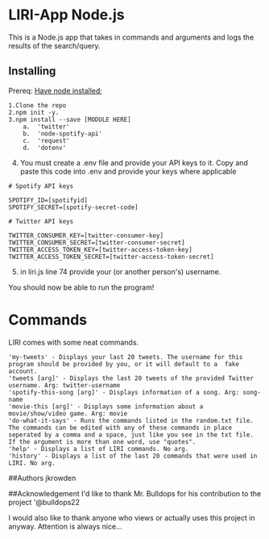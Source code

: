 # LIRI-App Node.js
This is a Node.js app that takes in commands and arguments and logs the results of the search/query.

## Installing
Prereq: [Have node installed](https://nodejs.org/en/);
```
1.Clone the repo
2.npm init -y. 
3.npm install --save [MODULE HERE]
    a.  'twitter'
    b.  'node-spotify-api'
    c.  'request'
    d.  'dotenv'
```
4. You must create a .env file and provide your API keys to it. Copy and paste this code into .env and provide your keys where applicable
```
# Spotify API keys

SPOTIFY_ID=[spotifyid]
SPOTIFY_SECRET=[spotify-secret-code]

# Twitter API keys

TWITTER_CONSUMER_KEY=[twitter-consumer-key]
TWITTER_CONSUMER_SECRET=[twitter-consumer-secret]
TWITTER_ACCESS_TOKEN_KEY=[twitter-access-token-key]
TWITTER_ACCESS_TOKEN_SECRET=[twitter-access-token-secret]
```
5. in liri.js line 74 provide your (or another person's) username.

You should now be able to run the program!

# Commands
LIRI comes with some neat commands.
```
'my-tweets' - Displays your last 20 tweets. The username for this program should be provided by you, or it will default to a  fake account.
'tweets [arg]' - Displays the last 20 tweets of the provided Twitter username. Arg: twitter-username
'spotify-this-song [arg]' - Displays information of a song. Arg: song-name
'movie-this [arg]' - Displays some information about a movie/show/video game. Arg: movie
'do-what-it-says' - Runs the commands listed in the random.txt file. The commands can be edited with any of these commands in place seperated by a comma and a space, just like you see in the txt file. If the argument is more than one word, use "quotes".
'help' - Displays a list of LIRI commands. No arg.
'history' - Displays a list of the last 20 commands that were used in LIRI. No arg.
```

##Authors
jkrowden

##Acknowledgement
I'd like to thank Mr. Bulldops for his contribution to the project
'@bulldops22

I would also like to thank anyone who views or actually uses this project in anyway. Attention is always nice...